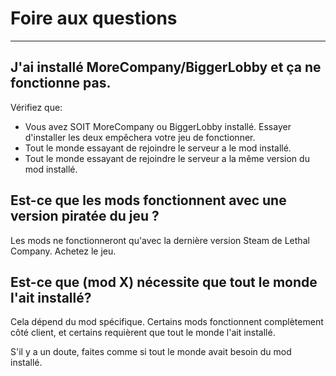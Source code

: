 # Foire aux questions

***

## J'ai installé MoreCompany/BiggerLobby et ça ne fonctionne pas.

Vérifiez que:

- Vous avez SOIT MoreCompany ou BiggerLobby installé. Essayer d'installer les deux empêchera votre jeu de fonctionner.
- Tout le monde essayant de rejoindre le serveur a le mod installé.
- Tout le monde essayant de rejoindre le serveur a la même version du mod installé.

## Est-ce que les mods fonctionnent avec une version piratée du jeu ?

Les mods ne fonctionneront qu'avec la dernière version Steam de Lethal Company. Achetez le jeu.

## Est-ce que (mod X) nécessite que tout le monde l'ait installé?

Cela dépend du mod spécifique. Certains mods fonctionnent complètement côté client, et certains requièrent que tout le monde l'ait installé.

S'il y a un doute, faites comme si tout le monde avait besoin du mod installé.

